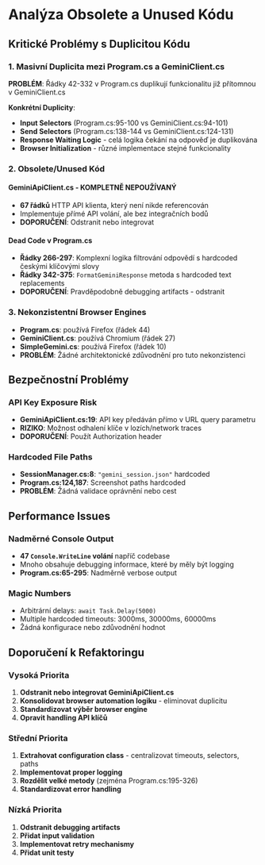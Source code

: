 # Analýza Obsolete a Unused Kódu

## Kritické Problémy s Duplicitou Kódu

### 1. Masivní Duplicita mezi Program.cs a GeminiClient.cs

**PROBLÉM**: Řádky 42-332 v Program.cs duplikují funkcionalitu již přítomnou v GeminiClient.cs

**Konkrétní Duplicity**:
- **Input Selectors** (Program.cs:95-100 vs GeminiClient.cs:94-101)
- **Send Selectors** (Program.cs:138-144 vs GeminiClient.cs:124-131)  
- **Response Waiting Logic** - celá logika čekání na odpověď je duplikována
- **Browser Initialization** - různé implementace stejné funkcionality

### 2. Obsolete/Unused Kód

#### GeminiApiClient.cs - KOMPLETNĚ NEPOUŽÍVANÝ
- **67 řádků** HTTP API klienta, který není nikde referencován
- Implementuje přímé API volání, ale bez integračních bodů
- **DOPORUČENÍ**: Odstranit nebo integrovat

#### Dead Code v Program.cs
- **Řádky 266-297**: Komplexní logika filtrování odpovědí s hardcoded českými klíčovými slovy
- **Řádky 342-375**: `FormatGeminiResponse` metoda s hardcoded text replacements
- **DOPORUČENÍ**: Pravděpodobně debugging artifacts - odstranit

### 3. Nekonzistentní Browser Engines
- **Program.cs**: používá Firefox (řádek 44)
- **GeminiClient.cs**: používá Chromium (řádek 27)  
- **SimpleGemini.cs**: používá Firefox (řádek 10)
- **PROBLÉM**: Žádné architektonické zdůvodnění pro tuto nekonzistenci

## Bezpečnostní Problémy

### API Key Exposure Risk
- **GeminiApiClient.cs:19**: API key předáván přímo v URL query parametru
- **RIZIKO**: Možnost odhalení klíče v lozích/network traces
- **DOPORUČENÍ**: Použít Authorization header

### Hardcoded File Paths
- **SessionManager.cs:8**: `"gemini_session.json"` hardcoded
- **Program.cs:124,187**: Screenshot paths hardcoded
- **PROBLÉM**: Žádná validace oprávnění nebo cest

## Performance Issues

### Nadměrné Console Output
- **47 `Console.WriteLine` volání** napříč codebase
- Mnoho obsahuje debugging informace, které by měly být logging
- **Program.cs:65-295**: Nadměrně verbose output

### Magic Numbers
- Arbitrární delays: `await Task.Delay(5000)`
- Multiple hardcoded timeouts: 3000ms, 30000ms, 60000ms
- Žádná konfigurace nebo zdůvodnění hodnot

## Doporučení k Refaktoringu

### Vysoká Priorita
1. **Odstranit nebo integrovat GeminiApiClient.cs**
2. **Konsolidovat browser automation logiku** - eliminovat duplicitu
3. **Standardizovat výběr browser engine**
4. **Opravit handling API klíčů**

### Střední Priorita  
1. **Extrahovat configuration class** - centralizovat timeouts, selectors, paths
2. **Implementovat proper logging**
3. **Rozdělit velké metody** (zejména Program.cs:195-326)
4. **Standardizovat error handling**

### Nízká Priorita
1. **Odstranit debugging artifacts**
2. **Přidat input validation**
3. **Implementovat retry mechanismy**
4. **Přidat unit testy**
